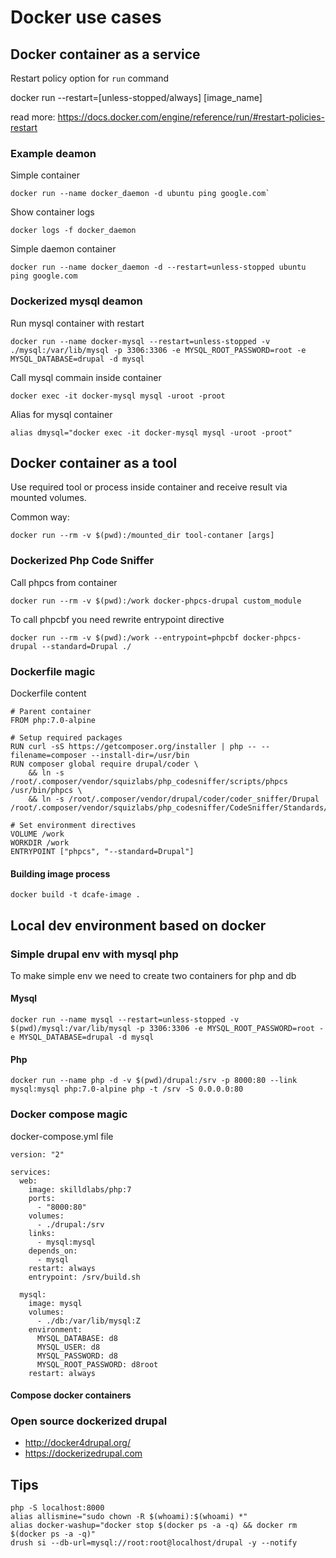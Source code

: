 # Docker use cases
## Docker container as a service

Restart policy option for `run` command

docker run --restart=[unless-stopped/always] [image_name]

read more: https://docs.docker.com/engine/reference/run/#restart-policies-restart

### Example deamon
Simple container

```
docker run --name docker_daemon -d ubuntu ping google.com`
```

Show container logs
```
docker logs -f docker_daemon
```
Simple daemon container
```
docker run --name docker_daemon -d --restart=unless-stopped ubuntu ping google.com
```

### Dockerized mysql deamon
Run mysql container with restart
```
docker run --name docker-mysql --restart=unless-stopped -v ./mysql:/var/lib/mysql -p 3306:3306 -e MYSQL_ROOT_PASSWORD=root -e MYSQL_DATABASE=drupal -d mysql
```

Call mysql commain inside container
```
docker exec -it docker-mysql mysql -uroot -proot
```

Alias for mysql container
```
alias dmysql="docker exec -it docker-mysql mysql -uroot -proot"
```

## Docker container as a tool

Use required tool or process inside container and receive result via mounted volumes.

Common way:
```
docker run --rm -v $(pwd):/mounted_dir tool-contaner [args]
```
### Dockerized Php Code Sniffer

Call phpcs from container
```
docker run --rm -v $(pwd):/work docker-phpcs-drupal custom_module
```

To call phpcbf you need rewrite entrypoint directive
```
docker run --rm -v $(pwd):/work --entrypoint=phpcbf docker-phpcs-drupal --standard=Drupal ./
```

### Dockerfile magic

Dockerfile content
```
# Parent container
FROM php:7.0-alpine

# Setup required packages
RUN curl -sS https://getcomposer.org/installer | php -- --filename=composer --install-dir=/usr/bin
RUN composer global require drupal/coder \
    && ln -s /root/.composer/vendor/squizlabs/php_codesniffer/scripts/phpcs /usr/bin/phpcs \
    && ln -s /root/.composer/vendor/drupal/coder/coder_sniffer/Drupal /root/.composer/vendor/squizlabs/php_codesniffer/CodeSniffer/Standards/Drupal

# Set environment directives
VOLUME /work
WORKDIR /work
ENTRYPOINT ["phpcs", "--standard=Drupal"]
```

#### Building image process
```
docker build -t dcafe-image .
```

## Local dev environment based on docker
### Simple drupal env with mysql php
To make simple env we need to create two containers for php and db

#### Mysql
```
docker run --name mysql --restart=unless-stopped -v $(pwd)/mysql:/var/lib/mysql -p 3306:3306 -e MYSQL_ROOT_PASSWORD=root -e MYSQL_DATABASE=drupal -d mysql
```

#### Php
```
docker run --name php -d -v $(pwd)/drupal:/srv -p 8000:80 --link mysql:mysql php:7.0-alpine php -t /srv -S 0.0.0.0:80
```

### Docker compose magic

docker-compose.yml file
```
version: "2"

services:
  web:
    image: skilldlabs/php:7
    ports:
      - "8000:80"
    volumes:
      - ./drupal:/srv
    links:
      - mysql:mysql
    depends_on:
      - mysql
    restart: always
    entrypoint: /srv/build.sh

  mysql:
    image: mysql
    volumes:
      - ./db:/var/lib/mysql:Z
    environment:
      MYSQL_DATABASE: d8
      MYSQL_USER: d8
      MYSQL_PASSWORD: d8
      MYSQL_ROOT_PASSWORD: d8root
    restart: always
```

#### Compose docker containers

### Open source dockerized drupal

* http://docker4drupal.org/
* https://dockerizedrupal.com


## Tips

```
php -S localhost:8000
alias allismine="sudo chown -R $(whoami):$(whoami) *"
alias docker-washup="docker stop $(docker ps -a -q) && docker rm $(docker ps -a -q)"
drush si --db-url=mysql://root:root@localhost/drupal -y --notify
```
